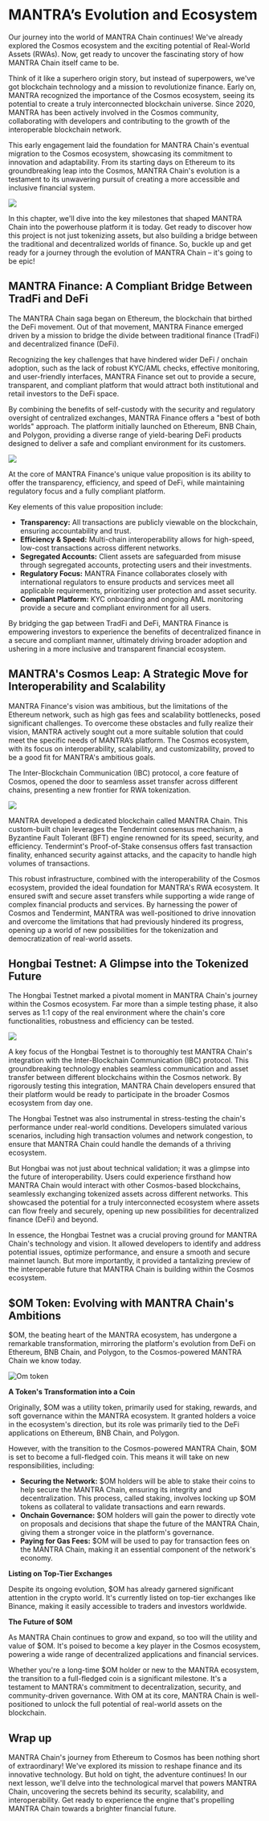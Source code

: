 # MANTRA’s Evolution and Ecosystem

Our journey into the world of MANTRA Chain continues! We've already explored the Cosmos ecosystem and the exciting potential of Real-World Assets (RWAs). Now, get ready to uncover the fascinating story of how MANTRA Chain itself came to be.

Think of it like a superhero origin story, but instead of superpowers, we've got blockchain technology and a mission to revolutionize finance. Early on, MANTRA recognized the importance of the Cosmos ecosystem, seeing its potential to create a truly interconnected blockchain universe. Since 2020, MANTRA has been actively involved in the Cosmos community, collaborating with developers and contributing to the growth of the interoperable blockchain network.

This early engagement laid the foundation for MANTRA Chain's eventual migration to the Cosmos ecosystem, showcasing its commitment to innovation and adaptability. From its starting days on Ethereum to its groundbreaking leap into the Cosmos, MANTRA Chain's evolution is a testament to its unwavering pursuit of creating a more accessible and inclusive financial system.

![](https://raw.githubusercontent.com/0xmetaschool/Learning-Projects/refs/heads/main/assests_for_all/assets-for-MANTRA-C1/MANTRA%20C1%20L5%20Image%201.png?raw=true)

In this chapter, we'll dive into the key milestones that shaped MANTRA Chain into the powerhouse platform it is today. Get ready to discover how this project is not just tokenizing assets, but also building a bridge between the traditional and decentralized worlds of finance. So, buckle up and get ready for a journey through the evolution of MANTRA Chain – it's going to be epic!

## MANTRA Finance: A Compliant Bridge Between TradFi and DeFi

The MANTRA Chain saga began on Ethereum, the blockchain that birthed the DeFi movement. Out of that movement, MANTRA Finance emerged driven by a mission to bridge the divide between traditional finance (TradFi) and decentralized finance (DeFi).

Recognizing the key challenges that have hindered wider DeFi / onchain adoption, such as the lack of robust KYC/AML checks, effective monitoring, and user-friendly interfaces, MANTRA Finance set out to provide a secure, transparent, and compliant platform that would attract both institutional and retail investors to the DeFi space.

By combining the benefits of self-custody with the security and regulatory oversight of centralized exchanges, MANTRA Finance offers a "best of both worlds" approach. The platform initially launched on Ethereum, BNB Chain, and Polygon, providing a diverse range of yield-bearing DeFi products designed to deliver a safe and compliant environment for its customers.

![](https://github.com/0xmetaschool/Learning-Projects/blob/main/assests_for_all/assets-for-MANTRA-C1/MANTRA%20C1%20L5%20Image%202.webp?raw=true)

At the core of MANTRA Finance's unique value proposition is its ability to offer the transparency, efficiency, and speed of DeFi, while maintaining regulatory focus and a fully compliant platform.

Key elements of this value proposition include:

- **Transparency:** All transactions are publicly viewable on the blockchain, ensuring accountability and trust.
- **Efficiency & Speed:** Multi-chain interoperability allows for high-speed, low-cost transactions across different networks.
- **Segregated Accounts:** Client assets are safeguarded from misuse through segregated accounts, protecting users and their investments.
- **Regulatory Focus:** MANTRA Finance collaborates closely with international regulators to ensure products and services meet all applicable requirements, prioritizing user protection and asset security.
- **Compliant Platform:** KYC onboarding and ongoing AML monitoring provide a secure and compliant environment for all users.

By bridging the gap between TradFi and DeFi, MANTRA Finance is empowering investors to experience the benefits of decentralized finance in a secure and compliant manner, ultimately driving broader adoption and ushering in a more inclusive and transparent financial ecosystem.

## MANTRA's Cosmos Leap: A Strategic Move for Interoperability and Scalability

MANTRA Finance's vision was ambitious, but the limitations of the Ethereum network, such as high gas fees and scalability bottlenecks, posed significant challenges. To overcome these obstacles and fully realize their vision, MANTRA actively sought out a more suitable solution that could meet the specific needs of MANTRA’s platform. The Cosmos ecosystem, with its focus on interoperability, scalability, and customizability, proved to be a good fit for MANTRA's ambitious goals.

The Inter-Blockchain Communication (IBC) protocol, a core feature of Cosmos, opened the door to seamless asset transfer across different chains, presenting a new frontier for RWA tokenization.

![](https://github.com/0xmetaschool/Learning-Projects/blob/main/assests_for_all/assets-for-MANTRA-C1/MANTRA%20C1%20L5%20Image%203.webp?raw=true)

MANTRA developed a dedicated blockchain called MANTRA Chain. This custom-built chain leverages the Tendermint consensus mechanism, a Byzantine Fault Tolerant (BFT) engine renowned for its speed, security, and efficiency. Tendermint's Proof-of-Stake consensus offers fast transaction finality, enhanced security against attacks, and the capacity to handle high volumes of transactions.

This robust infrastructure, combined with the interoperability of the Cosmos ecosystem, provided the ideal foundation for MANTRA's RWA ecosystem. It ensured swift and secure asset transfers while supporting a wide range of complex financial products and services. By harnessing the power of Cosmos and Tendermint, MANTRA was well-positioned to drive innovation and overcome the limitations that had previously hindered its progress, opening up a world of new possibilities for the tokenization and democratization of real-world assets.

## Hongbai Testnet: A Glimpse into the Tokenized Future

The Hongbai Testnet marked a pivotal moment in MANTRA Chain's journey within the Cosmos ecosystem. Far more than a simple testing phase, it also serves as 1:1 copy of the real environment where the chain's core functionalities, robustness and efficiency can be tested.

![](https://github.com/0xmetaschool/Learning-Projects/blob/main/assests_for_all/assets-for-MANTRA-C1/MANTRA%20C1%20L5%20Image%204.webp?raw=true)

A key focus of the Hongbai Testnet is to thoroughly test MANTRA Chain's integration with the Inter-Blockchain Communication (IBC) protocol. This groundbreaking technology enables seamless communication and asset transfer between different blockchains within the Cosmos network. By rigorously testing this integration, MANTRA Chain developers ensured that their platform would be ready to participate in the broader Cosmos ecosystem from day one.

The Hongbai Testnet was also instrumental in stress-testing the chain's performance under real-world conditions. Developers simulated various scenarios, including high transaction volumes and network congestion, to ensure that MANTRA Chain could handle the demands of a thriving ecosystem.

But Hongbai was not just about technical validation; it was a glimpse into the future of interoperability. Users could experience firsthand how MANTRA Chain would interact with other Cosmos-based blockchains, seamlessly exchanging tokenized assets across different networks. This showcased the potential for a truly interconnected ecosystem where assets can flow freely and securely, opening up new possibilities for decentralized finance (DeFi) and beyond.

In essence, the Hongbai Testnet was a crucial proving ground for MANTRA Chain's technology and vision. It allowed developers to identify and address potential issues, optimize performance, and ensure a smooth and secure mainnet launch. But more importantly, it provided a tantalizing preview of the interoperable future that MANTRA Chain is building within the Cosmos ecosystem.

## $OM Token: Evolving with MANTRA Chain's Ambitions

$OM, the beating heart of the MANTRA ecosystem, has undergone a remarkable transformation, mirroring the platform's evolution from DeFi on Ethereum, BNB Chain, and Polygon, to the Cosmos-powered MANTRA Chain we know today.

![Om token](https://github.com/0xmetaschool/Learning-Projects/blob/main/assests_for_all/assets-for-MANTRA-C1/MANTRA%20C1%20L5%20Image%205.webp?raw=true)

**A Token's Transformation into a Coin**

Originally, $OM was a utility token, primarily used for staking, rewards, and soft governance within the MANTRA ecosystem. It granted holders a voice in the ecosystem's direction, but its role was primarily tied to the DeFi applications on Ethereum, BNB Chain, and Polygon.

However, with the transition to the Cosmos-powered MANTRA Chain, $OM is set to become a full-fledged coin. This means it will take on new responsibilities, including:

- **Securing the Network:** \$OM holders will be able to stake their coins to help secure the MANTRA Chain, ensuring its integrity and decentralization. This process, called staking, involves locking up $OM tokens as collateral to validate transactions and earn rewards.
- **Onchain Governance:** $OM holders will gain the power to directly vote on proposals and decisions that shape the future of the MANTRA Chain, giving them a stronger voice in the platform's governance.
- **Paying for Gas Fees:** $OM will be used to pay for transaction fees on the MANTRA Chain, making it an essential component of the network's economy.

**Listing on Top-Tier Exchanges**

Despite its ongoing evolution, $OM has already garnered significant attention in the crypto world. It's currently listed on top-tier exchanges like Binance, making it easily accessible to traders and investors worldwide.

**The Future of $OM**

As MANTRA Chain continues to grow and expand, so too will the utility and value of $OM. It's poised to become a key player in the Cosmos ecosystem, powering a wide range of decentralized applications and financial services.

Whether you're a long-time $OM holder or new to the MANTRA ecosystem, the transition to a full-fledged coin is a significant milestone. It's a testament to MANTRA's commitment to decentralization, security, and community-driven governance. With OM at its core, MANTRA Chain is well-positioned to unlock the full potential of real-world assets on the blockchain.

## Wrap up

MANTRA Chain's journey from Ethereum to Cosmos has been nothing short of extraordinary! We've explored its mission to reshape finance and its innovative technology. But hold on tight, the adventure continues! In our next lesson, we'll delve into the technological marvel that powers MANTRA Chain, uncovering the secrets behind its security, scalability, and interoperability. Get ready to experience the engine that's propelling MANTRA Chain towards a brighter financial future.